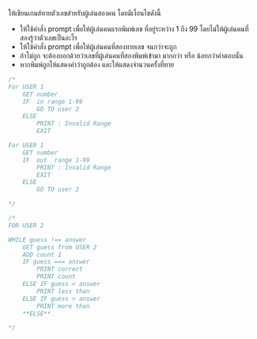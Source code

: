 ให้เขียนเกมส์ทายตัวเลขสำหรับผู้เล่นสองคน โดยมีเงื่อนไขดังนี้

- ให้ใช้คำสั่ง prompt เพื่อให้ผู้เล่นคนแรกพิมพ์เลข ที่อยู่ระหว่าง 1 ถึง 99 โดยไม่ให้ผู้เล่นคนที่สองรู้ว่าตัวเลขเป็นอะไร
- ให้ใช้คำสั่ง prompt เพื่อให้ผู้เล่นคนที่สองทายเลข จนกว่าจะถูก
- ถ้าไม่ถูก จะต้องบอกด้วยว่าเลขที่ผู้เล่นคนที่สองพิมพ์เข้ามา มากกว่า หรือ น้อยกว่าคำตอบนั้น
- หากพิมพ์ถูกให้แสดงคำว่าถูกต้อง และให้แสดงจำนวนครั้งที่ทาย


```js
/*
For USER 1 
    GET number 
    IF  in range 1-99
        GO TO user 2
    ELSE
        PRINT : Invalid Range
        EXIT

For USER 1 
    GET number 
    IF  out  range 1-99
        PRINT : Invalid Range
        EXIT
    ELSE
        GO TO user 2

*/


```
```js
/*
FOR USER 2 

WHILE guess !== answer
    GET guess from USER 2
    ADD count 1
    IF guess === answer 
        PRINT correct 
        PRINT count
    ELSE IF guess < answer
        PRINT less than 
    ELSE IF guess > answer
        PRINT more than 
    **ELSE**

*/

```




